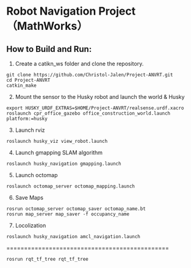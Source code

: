 # Robot Navigation Project（MathWorks）



## How to Build and Run:

1. Create a catikn_ws folder and clone the repository.
```console
git clone https://github.com/Christol-Jalen/Project-ANVRT.git
cd Project-ANVRT
catkin_make
```

2. Mount the sensor to the Husky robot and launch the world & Husky

```console
export HUSKY_URDF_EXTRAS=$HOME/Project-ANVRT/realsense.urdf.xacro
roslaunch cpr_office_gazebo office_construction_world.launch platform:=husky
```

3. Launch rviz

```console
roslaunch husky_viz view_robot.launch
```

4. Launch gmapping SLAM algorithm

```console
roslaunch husky_navigation gmapping.launch
```

5. Launch octomap

```console
roslaunch octomap_server octomap_mapping.launch
```

6. Save Maps

```console
rosrun octomap_server octomap_saver octomap_name.bt
rosrun map_server map_saver -f occupancy_name
```

7. Locolization

```console
roslaunch husky_navigation amcl_navigation.launch
```

==============================================
```console
rosrun rqt_tf_tree rqt_tf_tree
```
